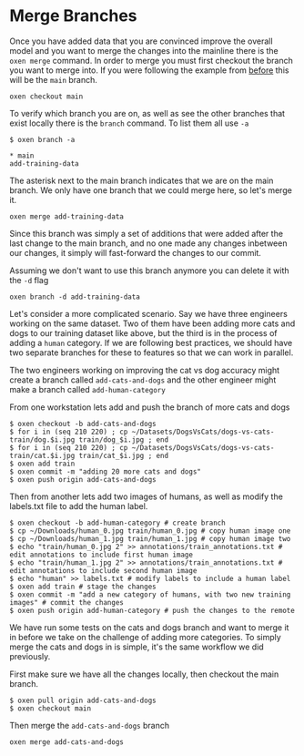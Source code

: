 # Merge Branches

Once you have added data that you are convinced improve the overall model and you want to merge the changes into the mainline there is the `oxen merge` command. In order to merge you must first checkout the branch you want to merge into. If you were following the example from [before](2_CollabAdd.md) this will be the `main` branch.

```shell
oxen checkout main
```

To verify which branch you are on, as well as see the other branches that exist locally there is the `branch` command. To list them all use `-a`

```shell
$ oxen branch -a

* main
add-training-data
```

The asterisk next to the main branch indicates that we are on the main branch. We only have one branch that we could merge here, so let's merge it.

```shell
oxen merge add-training-data
```

Since this branch was simply a set of additions that were added after the last change to the main branch, and no one made any changes inbetween our changes, it simply will fast-forward the changes to our commit.

Assuming we don't want to use this branch anymore you can delete it with the `-d` flag

```shell
oxen branch -d add-training-data
```

Let's consider a more complicated scenario. Say we have three engineers working on the same dataset. Two of them have been adding more cats and dogs to our training dataset like above, but the third is in the process of adding a `human` category. If we are following best practices, we should have two separate branches for these to features so that we can work in parallel.

The two engineers working on improving the cat vs dog accuracy might create a branch called `add-cats-and-dogs` and the other engineer might make a branch called `add-human-category`

From one workstation lets add and push the branch of more cats and dogs

```shell
$ oxen checkout -b add-cats-and-dogs
$ for i in (seq 210 220) ; cp ~/Datasets/DogsVsCats/dogs-vs-cats-train/dog.$i.jpg train/dog_$i.jpg ; end
$ for i in (seq 210 220) ; cp ~/Datasets/DogsVsCats/dogs-vs-cats-train/cat.$i.jpg train/cat_$i.jpg ; end
$ oxen add train
$ oxen commit -m "adding 20 more cats and dogs"
$ oxen push origin add-cats-and-dogs
```

Then from another lets add two images of humans, as well as modify the labels.txt file to add the human label.

```shell
$ oxen checkout -b add-human-category # create branch
$ cp ~/Downloads/human_0.jpg train/human_0.jpg # copy human image one
$ cp ~/Downloads/human_1.jpg train/human_1.jpg # copy human image two
$ echo "train/human_0.jpg 2" >> annotations/train_annotations.txt # edit annotations to include first human image
$ echo "train/human_1.jpg 2" >> annotations/train_annotations.txt # edit annotations to include second human image
$ echo "human" >> labels.txt # modify labels to include a human label
$ oxen add train # stage the changes
$ oxen commit -m "add a new category of humans, with two new training images" # commit the changes
$ oxen push origin add-human-category # push the changes to the remote
```

We have run some tests on the cats and dogs branch and want to merge it in before we take on the challenge of adding more categories. To simply merge the cats and dogs in is simple, it's the same workflow we did previously.

First make sure we have all the changes locally, then checkout the main branch. 

```shell
$ oxen pull origin add-cats-and-dogs
$ oxen checkout main
```

Then merge the `add-cats-and-dogs` branch

```shell
oxen merge add-cats-and-dogs
```



